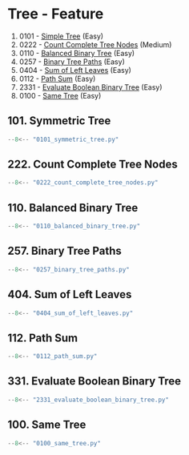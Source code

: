 # Tree - Feature

1. 0101 - [Simple Tree](https://leetcode.com/problems/symmetric-tree/) (Easy)
2. 0222 - [Count Complete Tree Nodes](https://leetcode.com/problems/count-complete-tree-nodes/) (Medium)
3. 0110 - [Balanced Binary Tree](https://leetcode.com/problems/balanced-binary-tree/) (Easy)
4. 0257 - [Binary Tree Paths](https://leetcode.com/problems/binary-tree-paths/) (Easy)
5. 0404 - [Sum of Left Leaves](https://leetcode.com/problems/sum-of-left-leaves/) (Easy)
6. 0112 - [Path Sum](https://leetcode.com/problems/path-sum/) (Easy)
7. 2331 - [Evaluate Boolean Binary Tree](https://leetcode.com/problems/evaluate-boolean-binary-tree/) (Easy)
8. 0100 - [Same Tree](https://leetcode.com/problems/same-tree/) (Easy)

## 101. Symmetric Tree

```python
--8<-- "0101_symmetric_tree.py"
```

## 222. Count Complete Tree Nodes

```python
--8<-- "0222_count_complete_tree_nodes.py"
```

## 110. Balanced Binary Tree

```python
--8<-- "0110_balanced_binary_tree.py"
```

## 257. Binary Tree Paths

```python
--8<-- "0257_binary_tree_paths.py"
```

## 404. Sum of Left Leaves

```python
--8<-- "0404_sum_of_left_leaves.py"
```

## 112. Path Sum

```python
--8<-- "0112_path_sum.py"
```

## 331. Evaluate Boolean Binary Tree

```python
--8<-- "2331_evaluate_boolean_binary_tree.py"
```

## 100. Same Tree

```python
--8<-- "0100_same_tree.py"
```
